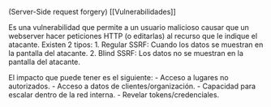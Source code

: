 (Server-Side request forgery)
[[Vulnerabilidades]]

Es una vulnerabilidad que permite a un usuario malicioso causar que un webserver hacer peticiones HTTP (o editarlas) al recurso que le indique el atacante. Existen 2 tipos:
	1. Regular SSRF: Cuando los datos se muestran en la pantalla del atacante.
	2. Blind SSRF: Los datos no se muestran en la pantalla del atacante.

El impacto que puede tener es el siguiente:
	- Acceso a lugares no autorizados.
	- Acceso a datos de clientes/organización.
	- Capacidad para escalar dentro de la red interna.
	- Revelar tokens/credenciales.

